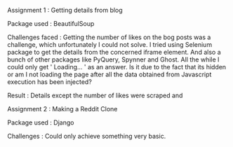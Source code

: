 Assignment 1 : Getting details from blog

Package used : BeautifulSoup

Challenges faced : Getting the number of likes on the bog posts was a challenge, which unfortunately I could not solve. I tried using Selenium package to get the details from the concerned iframe element. And also a bunch of other packages like PyQuery, Spynner and Ghost. All the while I could only get ' Loading... ' as an answer.  Is it due to the fact that its hidden or am I not loading the page after all the data obtained from Javascript execution has been injected?

Result : Details except the number of likes were scraped and 

Assignment 2 : Making a Reddit Clone

Package used : Django

Challenges : Could only achieve something very basic.  
